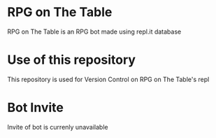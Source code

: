 # RPG on The Table
RPG on The Table is an RPG bot made using repl.it database
# Use of this repository
This repository is used for Version Control on RPG on The Table's repl
# Bot Invite
Invite of bot is currenly unavailable

